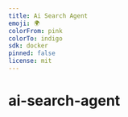 ```yaml
---
title: Ai Search Agent
emoji: 🌍
colorFrom: pink
colorTo: indigo
sdk: docker
pinned: false
license: mit
---
```


# ai-search-agent